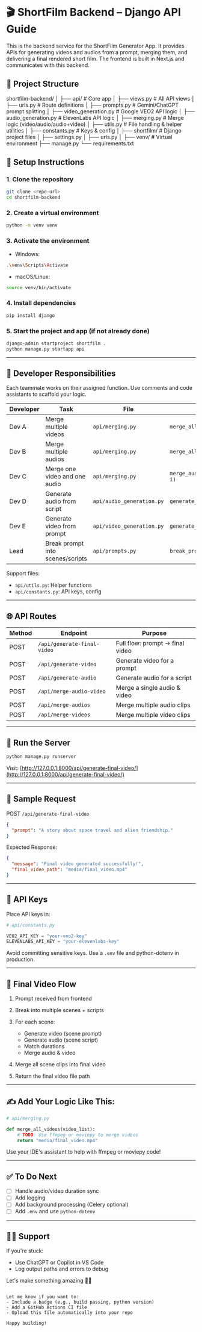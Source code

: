 
# 🎬 ShortFilm Backend – Django API Guide

This is the backend service for the ShortFilm Generator App. It provides APIs for generating videos and audios from a prompt, merging them, and delivering a final rendered short film. The frontend is built in Next.js and communicates with this backend.



## 📁 Project Structure



shortfilm-backend/
│
├── api/                    # Core app
│   ├── views.py            # All API views
│   ├── urls.py             # Route definitions
│   ├── prompts.py          # Gemini/ChatGPT prompt splitting
│   ├── video\_generation.py # Google VEO2 API logic
│   ├── audio\_generation.py # ElevenLabs API logic
│   ├── merging.py          # Merge logic (video/audio/audio+video)
│   ├── utils.py            # File handling & helper utilities
│   ├── constants.py        # Keys & config
│
├── shortfilm/              # Django project files
│   ├── settings.py
│   ├── urls.py
│
├── venv/                   # Virtual environment
├── manage.py
└── requirements.txt




## 🚀 Setup Instructions

### 1. Clone the repository

```bash
git clone <repo-url>
cd shortfilm-backend
````

### 2. Create a virtual environment

```bash
python -m venv venv
```

### 3. Activate the environment

* Windows:

```bash
.\venv\Scripts\Activate
```

* macOS/Linux:

```bash
source venv/bin/activate
```

### 4. Install dependencies

```bash
pip install django
```

### 5. Start the project and app (if not already done)

```bash
django-admin startproject shortfilm .
python manage.py startapp api
```

---

## 🧠 Developer Responsibilities

Each teammate works on their assigned function. Use comments and code assistants to scaffold your logic.

| Developer | Task                             | File                      | Function                             |
| --------- | -------------------------------- | ------------------------- | ------------------------------------ |
| Dev A     | Merge multiple videos            | `api/merging.py`          | `merge_all_videos(video_list)`       |
| Dev B     | Merge multiple audios            | `api/merging.py`          | `merge_all_audios(audio_list)`       |
| Dev C     | Merge one video and one audio    | `api/merging.py`          | `merge_audio_video(video, audio, i)` |
| Dev D     | Generate audio from script       | `api/audio_generation.py` | `generate_audio_clip(script, idx)`   |
| Dev E     | Generate video from prompt       | `api/video_generation.py` | `generate_video_clip(prompt, idx)`   |
| Lead      | Break prompt into scenes/scripts | `api/prompts.py`          | `break_prompt_into_scenes(prompt)`   |

Support files:

* `api/utils.py`: Helper functions
* `api/constants.py`: API keys, config

---

## 🌐 API Routes

| Method | Endpoint                    | Purpose                         |
| ------ | --------------------------- | ------------------------------- |
| POST   | `/api/generate-final-video` | Full flow: prompt → final video |
| POST   | `/api/generate-video`       | Generate video for a prompt     |
| POST   | `/api/generate-audio`       | Generate audio for a script     |
| POST   | `/api/merge-audio-video`    | Merge a single audio & video    |
| POST   | `/api/merge-audios`         | Merge multiple audio clips      |
| POST   | `/api/merge-videos`         | Merge multiple video clips      |

---

## 🧪 Run the Server

```bash
python manage.py runserver
```

Visit: [http://127.0.0.1:8000/api/generate-final-video/](http://127.0.0.1:8000/api/generate-final-video/)

---

## 🧾 Sample Request

POST `/api/generate-final-video`

```json
{
  "prompt": "A story about space travel and alien friendship."
}
```

Expected Response:

```json
{
  "message": "Final video generated successfully!",
  "final_video_path": "media/final_video.mp4"
}
```

---

## 🔐 API Keys

Place API keys in:

```python
# api/constants.py

VEO2_API_KEY = "your-veo2-key"
ELEVENLABS_API_KEY = "your-elevenlabs-key"
```

Avoid committing sensitive keys. Use a `.env` file and python-dotenv in production.

---

## 🔄 Final Video Flow

1. Prompt received from frontend
2. Break into multiple scenes + scripts
3. For each scene:

   * Generate video (scene prompt)
   * Generate audio (scene script)
   * Match durations
   * Merge audio & video
4. Merge all scene clips into final video
5. Return the final video file path

---

## ✍️ Add Your Logic Like This:

```python
# api/merging.py

def merge_all_videos(video_list):
    # TODO: Use ffmpeg or moviepy to merge videos
    return "media/final_video.mp4"
```

Use your IDE's assistant to help with ffmpeg or moviepy code!

---

## ✅ To Do Next

* [ ] Handle audio/video duration sync
* [ ] Add logging
* [ ] Add background processing (Celery optional)
* [ ] Add `.env` and use `python-dotenv`

---

## 🧑‍💻 Support

If you're stuck:

* Use ChatGPT or Copilot in VS Code
* Log output paths and errors to debug

Let's make something amazing 🎥🔥

```

Let me know if you want to:
- Include a badge (e.g., build passing, python version)
- Add a GitHub Actions CI file
- Upload this file automatically into your repo

Happy building!
```
